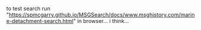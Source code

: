 to test search run "https://spmcgarry.github.io/MSGSearch/docs/www.msghistory.com/marine-detachment-search.html" in browser... i think...
